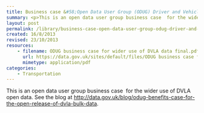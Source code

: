 ```yaml
---
title: Business case &#58;Open Data User Group (ODUG) Driver and Vehicle Licensing Agency (DVLA) Bulk Data
summary: <p>This is an open data user group business case  for the wider use of DVLA open data. See the blog at <a href="http&#58;//data.gov.uk/blog/odug-benefits-case-for-the-open-release-of-dvla-bulk-data" rel="nofollow">http&#58;//data.gov.uk/blog/odug-benefits-case-for-the-open-release-of-dvla-bulk-data</a>.</p>
layout: post
permalink: /library/business-case-open-data-user-group-odug-driver-and-vehicle-licensing-agency-dvla-bulk-data
created: 16/8/2013
revised: 23/10/2013
resources:
    - filename: ODUG business case for wider use of DVLA data final.pdf
      url: https://data.gov.uk/sites/default/files/ODUG business case for wider use of DVLA data final.pdf
      mimetype: application/pdf
categories:
    - Transportation
---
```


<p>This is an open data user group business case  for the wider use of DVLA open data. See the blog at <a href="http://data.gov.uk/blog/odug-benefits-case-for-the-open-release-of-dvla-bulk-data" rel="nofollow">http://data.gov.uk/blog/odug-benefits-case-for-the-open-release-of-dvla-bulk-data</a>.</p>
